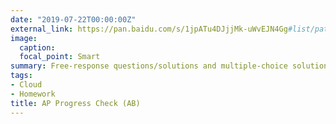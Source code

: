 ```yaml
---
date: "2019-07-22T00:00:00Z"
external_link: https://pan.baidu.com/s/1jpATu4DJjjMk-uWvEJN4Gg#list/path=%2FAP_Calculus_Docs%2FProgress_Check_AB
image:
  caption: 
  focal_point: Smart
summary: Free-response questions/solutions and multiple-choice solutions <br><br> To access and submit answers to the progress check multiple-choice questions, log onto https://myap.collegeboard.org and go to AP Classroom.
tags: 
- Cloud
- Homework
title: AP Progress Check (AB)
---
```


